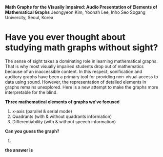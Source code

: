 **Math Graphs for the Visually Impaired: Audio Presentation of Elements of Mathematical Graphs**
Jeongyeon Kim, Yoonah Lee, Inho Seo 
Sogang University, Seoul, Korea

# Have you ever thought about studying math graphs without sight?
 
The sense of sight takes a dominating role in learning mathematical graphs. That is why most visually impaired students drop out of mathematics because of an inaccessible content. In this respect, sonification and auditory graphs have been a primary tool for providing non-visual access to data using sound. However, the representation of detailed elements in graphs remains unexplored. Here is a new attempt to make the graphs more interpretable for the blind.




**Three mathematical elements of graphs we’ve focused**
1. x-axis (parallel & serial mode)
2. Quadrants (with & without quadrants information)
3. Differentiability (with & without speech information)




**Can you guess the graph?**

1. 






**the answer is**
